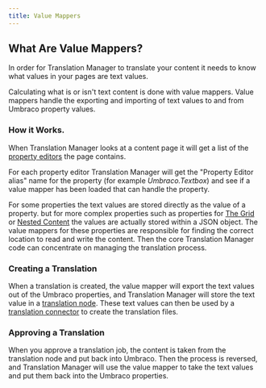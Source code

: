 ```yaml
---
title: Value Mappers
---
```


## What Are Value Mappers?
In order for Translation Manager to translate your content it needs to know what values in your pages are text values. 

Calculating what is or isn't text content is done with value mappers. Value mappers handle the exporting and importing of text values to and from Umbraco property values. 

### How it Works. 
When Translation Manager looks at a content page it will get a list of the [property editors](https://our.umbraco.com/documentation/Fundamentals/Backoffice/Property-Editors/) the page contains. 

For each property editor Translation Manager will get the "Property Editor alias" name for the property (for example *Umbraco.Textbox*) and see if a value mapper has been loaded that can handle the property. 

For some properties the text values are stored directly as the value of a property. but for more complex properties such as properties for [The Grid](https://our.umbraco.com/Documentation/Umbraco-Uno/Widgets/Grid/) or [Nested Content](https://our.umbraco.com/Documentation/Fundamentals/Backoffice/Property-Editors/Built-in-Property-Editors/Nested-Content/) the values are actually stored within a JSON object. The value mappers for these properties are responsible for finding the correct location to read and write the content. Then the core Translation Manager code can concentrate on managing the translation process.

### Creating a Translation
When a translation is created, the value mapper will export the text values out of the Umbraco properties, and Translation Manager will store the text value in a [translation node](node). These text values can then be used by a [translation connector](connector) to create the translation files.

### Approving a Translation
When you approve a translation job, the content is taken from the translation node and put back into Umbraco. Then the process is reversed, and Translation Manager will use the value mapper to take the text values and put them back into the Umbraco properties.